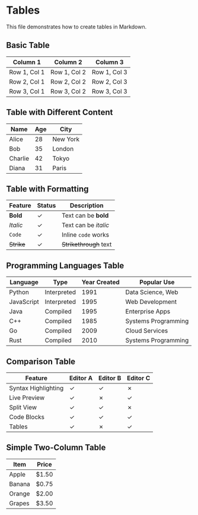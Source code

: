 # Tables

This file demonstrates how to create tables in Markdown.

## Basic Table

| Column 1 | Column 2 | Column 3 |
|----------|----------|----------|
| Row 1, Col 1 | Row 1, Col 2 | Row 1, Col 3 |
| Row 2, Col 1 | Row 2, Col 2 | Row 2, Col 3 |
| Row 3, Col 1 | Row 3, Col 2 | Row 3, Col 3 |

## Table with Different Content

| Name | Age | City |
|------|-----|------|
| Alice | 28 | New York |
| Bob | 35 | London |
| Charlie | 42 | Tokyo |
| Diana | 31 | Paris |

## Table with Formatting

| Feature | Status | Description |
|---------|--------|-------------|
| **Bold** | ✓ | Text can be **bold** |
| *Italic* | ✓ | Text can be *italic* |
| `Code` | ✓ | Inline `code` works |
| ~~Strike~~ | ✓ | ~~Strikethrough~~ text |

## Programming Languages Table

| Language | Type | Year Created | Popular Use |
|----------|------|--------------|-------------|
| Python | Interpreted | 1991 | Data Science, Web |
| JavaScript | Interpreted | 1995 | Web Development |
| Java | Compiled | 1995 | Enterprise Apps |
| C++ | Compiled | 1985 | Systems Programming |
| Go | Compiled | 2009 | Cloud Services |
| Rust | Compiled | 2010 | Systems Programming |

## Comparison Table

| Feature | Editor A | Editor B | Editor C |
|---------|----------|----------|----------|
| Syntax Highlighting | ✓ | ✓ | ✗ |
| Live Preview | ✓ | ✗ | ✓ |
| Split View | ✓ | ✓ | ✗ |
| Code Blocks | ✓ | ✓ | ✓ |
| Tables | ✓ | ✗ | ✓ |

## Simple Two-Column Table

| Item | Price |
|------|-------|
| Apple | $1.50 |
| Banana | $0.75 |
| Orange | $2.00 |
| Grapes | $3.50 |

